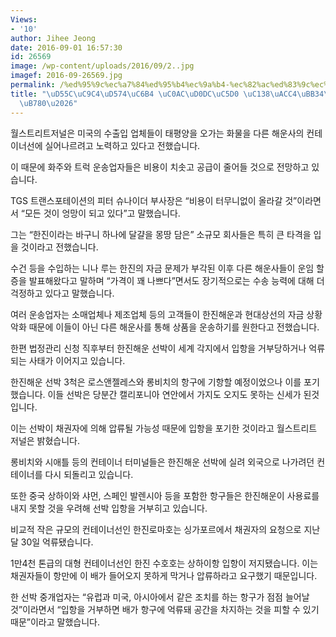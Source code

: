 ```yaml
---
Views:
- '10'
author: Jihee Jeong
date: 2016-09-01 16:57:30
id: 26569
image: /wp-content/uploads/2016/09/2..jpg
imagef: 2016-09-26569.jpg
permalink: /%ed%95%9c%ec%a7%84%ed%95%b4%ec%9a%b4-%ec%82%ac%ed%83%9c%ec%97%90-%ec%84%b8%ea%b3%84%eb%ac%b4%ec%97%ad-%ed%98%bc%eb%9e%80/
title: "\uD55C\uC9C4\uD574\uC6B4 \uC0AC\uD0DC\uC5D0 \uC138\uACC4\uBB34\uC5ED \uD63C\
  \uB780\u2026"
---
```


월스트리트저널은 미국의 수출입 업체들이 태평양을 오가는 화물을 다른 해운사의 컨테이너선에 실어나르려고 노력하고 있다고 전했습니다.

이 때문에 화주와 트럭 운송업자들은 비용이 치솟고 공급이 줄어들 것으로 전망하고 있습니다.

TGS 트랜스포테이션의 피터 슈나이더 부사장은 &#8220;비용이 터무니없이 올라갈 것&#8221;이라면서 &#8220;모든 것이 엉망이 되고 있다&#8221;고 말했습니다.

그는 &#8220;한진이라는 바구니 하나에 달걀을 몽땅 담은&#8221; 소규모 회사들은 특히 큰 타격을 입을 것이라고 전했습니다.

수건 등을 수입하는 니나 루는 한진의 자금 문제가 부각된 이후 다른 해운사들이 운임 할증을 발표해왔다고 말하며 &#8220;가격이 꽤 나쁘다&#8221;면서도 장기적으로는 수송 능력에 대해 더 걱정하고 있다고 말했습니다.

여러 운송업자는 소매업체나 제조업체 등의 고객들이 한진해운과 현대상선의 자금 상황 악화 때문에 이들이 아닌 다른 해운사를 통해 상품을 운송하기를 원한다고 전했습니다.

한편 법정관리 신청 직후부터 한진해운 선박이 세계 각지에서 입항을 거부당하거나 억류되는 사태가 이어지고 있습니다.

한진해운 선박 3척은 로스앤젤레스와 롱비치의 항구에 기항할 예정이었으나 이를 포기했습니다. 이들 선박은 당분간 캘리포니아 연안에서 가지도 오지도 못하는 신세가 된것입니다.

이는 선박이 채권자에 의해 압류될 가능성 때문에 입항을 포기한 것이라고 월스트리트 저널은 밝혔습니다.

롱비치와 시애틀 등의 컨테이너 터미널들은 한진해운 선박에 실려 외국으로 나가려던 컨테이너를 다시 되돌리고 있습니다.

또한 중국 상하이와 샤먼, 스페인 발렌시아 등을 포함한 항구들은 한진해운이 사용료를 내지 못할 것을 우려해 선박 입항을 거부히고 있습니다.

비교적 작은 규모의 컨테이너선인 한진로마호는 싱가포르에서 채권자의 요청으로 지난달 30일 억류됐습니다.

1만4천 톤급의 대형 컨테이너선인 한진 수호호는 상하이항 입항이 저지됐습니다. 이는 채권자들이 항만에 이 배가 들어오지 못하게 막거나 압류하라고 요구했기 때문입니다.

한 선박 중개업자는 &#8220;유럽과 미국, 아시아에서 같은 조치를 하는 항구가 점점 늘어날 것&#8221;이라면서 &#8220;입항을 거부하면 배가 항구에 억류돼 공간을 차지하는 것을 피할 수 있기 때문&#8221;이라고 말했습니다.